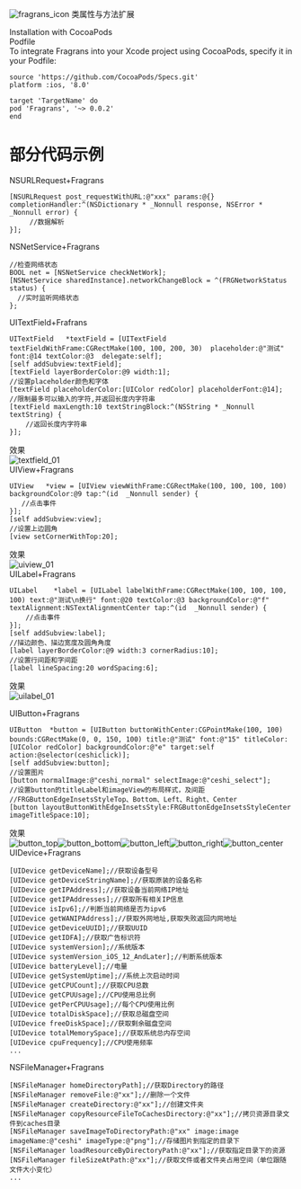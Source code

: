 ![fragrans_icon](https://github.com/chadhea/Fragrans_image/blob/master/fragrans_icon.png)
类属性与方法扩展

Installation with CocoaPods  
Podfile  
To integrate Fragrans into your Xcode project using CocoaPods, specify it in your Podfile:  
```
source 'https://github.com/CocoaPods/Specs.git'
platform :ios, '8.0'

target 'TargetName' do
pod 'Fragrans', '~> 0.0.2'
end
```  
部分代码示例  
=

NSURLRequest+Fragrans  
```
[NSURLRequest post_requestWithURL:@"xxx" params:@{} completionHandler:^(NSDictionary * _Nonnull response, NSError * _Nonnull error) {
     //数据解析
}];
```  
NSNetService+Fragrans  
```
//检查网络状态
BOOL net = [NSNetService checkNetWork];
[NSNetService sharedInstance].networkChangeBlock = ^(FRGNetworkStatus status) {
  //实时监听网络状态
};
```
UITextField+Frafrans   
```
UITextField   *textField = [UITextField textFieldWithFrame:CGRectMake(100, 100, 200, 30)  placeholder:@"测试" font:@14 textColor:@3  delegate:self];
[self addSubview:textField];
[textField layerBorderColor:@9 width:1];
//设置placeholder颜色和字体
[textField placeholderColor:[UIColor redColor] placeholderFont:@14];
//限制最多可以输入的字符,并返回长度内字符串
[textField maxLength:10 textStringBlock:^(NSString * _Nonnull textString) {
    //返回长度内字符串
}];
```  
效果  
![textfield_01](https://github.com/chadhea/Fragrans_image/blob/master/UITextField/textfield_01.gif)  
UIView+Fragrans  
```
UIView   *view = [UIView viewWithFrame:CGRectMake(100, 100, 100, 100) backgroundColor:@9 tap:^(id  _Nonnull sender) {
   //点击事件
}];
[self addSubview:view];
//设置上边圆角
[view setCornerWithTop:20];
```
效果  
![uiview_01](https://github.com/chadhea/Fragrans_image/blob/master/UIView/uiview_01.png)  
UILabel+Fragrans  
```
UILabel    *label = [UILabel labelWithFrame:CGRectMake(100, 100, 100, 100) text:@"测试\n换行" font:@20 textColor:@3 backgroundColor:@"f" textAlignment:NSTextAlignmentCenter tap:^(id  _Nonnull sender) {
    //点击事件
}];
[self addSubview:label];
//描边颜色、描边宽度及圆角角度
[label layerBorderColor:@9 width:3 cornerRadius:10];
//设置行间距和字间距
[label lineSpacing:20 wordSpacing:6];
```
效果  
![uilabel_01](https://github.com/chadhea/Fragrans_image/blob/master/UILabel/uilabel_01.png)  

UIButton+Fragrans  
```
UIButton  *button = [UIButton buttonWithCenter:CGPointMake(100, 100) bounds:CGRectMake(0, 0, 150, 100) title:@"测试" font:@"15" titleColor:[UIColor redColor] backgroundColor:@"e" target:self action:@selector(ceshiclick)];
[self addSubview:button];
//设置图片
[button normalImage:@"ceshi_normal" selectImage:@"ceshi_select"];
//设置button的titleLabel和imageView的布局样式，及间距
//FRGButtonEdgeInsetsStyleTop、Bottom、Left、Right、Center
[button layoutButtonWithEdgeInsetsStyle:FRGButtonEdgeInsetsStyleCenter imageTitleSpace:10];
```  
效果  
![button_top](https://github.com/chadhea/Fragrans_image/blob/master/UIButton/button_top.png)![button_bottom](https://github.com/chadhea/Fragrans_image/blob/master/UIButton/button_bottom.png)![button_left](https://github.com/chadhea/Fragrans_image/blob/master/UIButton/button_left.png)![button_right](https://github.com/chadhea/Fragrans_image/blob/master/UIButton/button_right.png)![button_center](https://github.com/chadhea/Fragrans_image/blob/master/UIButton/button_center.png)  
UIDevice+Fragrans  
```
[UIDevice getDeviceName];//获取设备型号  
[UIDevice getDeviceStringName];//获取原装的设备名称  
[UIDevice getIPAddress];//获取设备当前网络IP地址  
[UIDevice getIPAddresses];//获取所有相关IP信息  
[UIDevice isIpv6];//判断当前网络是否为ipv6  
[UIDevice getWANIPAddress];//获取外网地址,获取失败返回内网地址  
[UIDevice getDeviceUUID];//获取UUID  
[UIDevice getIDFA];//获取广告标识符  
[UIDevice systemVersion];//系统版本  
[UIDevice systemVersion_iOS_12_AndLater];//判断系统版本  
[UIDevice batteryLevel];//电量  
[UIDevice getSystemUptime];//系统上次启动时间  
[UIDevice getCPUCount];//获取CPU总数  
[UIDevice getCPUUsage];//CPU使用总比例  
[UIDevice getPerCPUUsage];//每个CPU使用比例  
[UIDevice totalDiskSpace];//获取总磁盘空间  
[UIDevice freeDiskSpace];//获取剩余磁盘空间  
[UIDevice totalMemorySpace];//获取系统总内存空间  
[UIDevice cpuFrequency];//CPU使用频率  
...
```  
NSFileManager+Fragrans  
```
[NSFileManager homeDirectoryPath];//获取Directory的路径  
[NSFileManager removeFile:@"xx"];//删除一个文件  
[NSFileManager createDirectory:@"xx"];//创建文件夹  
[NSFileManager copyResourceFileToCachesDirectory:@"xx"];//拷贝资源目录文件到caches目录  
[NSFileManager saveImageToDirectoryPath:@"xx" image:image imageName:@"ceshi" imageType:@"png"];//存储图片到指定的目录下  
[NSFileManager loadResourceByDirectoryPath:@"xx"];//获取指定目录下的资源  
[NSFileManager fileSizeAtPath:@"xx"];//获取文件或者文件夹占用空间（单位跟随文件大小变化）  
...
```








